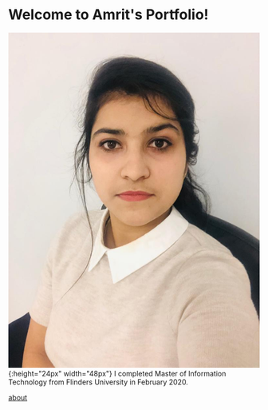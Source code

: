 # Welcome to Amrit's Portfolio!

![](Images/WhatsApp%20Image%202020-11-29%20at%205.15.08%20PM.jpeg){:height="24px" width="48px"} 
I completed Master of Information Technology from Flinders University in February 2020. 



[about](wiki/home)




